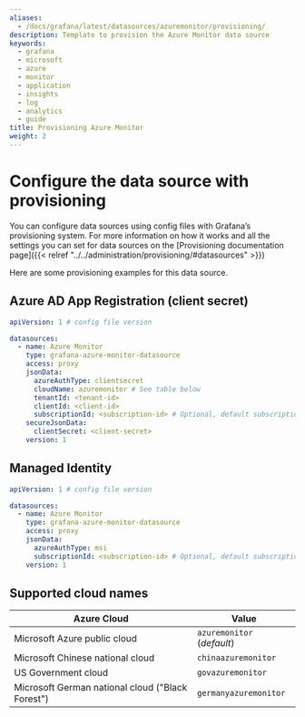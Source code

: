 ```yaml
---
aliases:
  - /docs/grafana/latest/datasources/azuremonitor/provisioning/
description: Template to provision the Azure Monitor data source
keywords:
  - grafana
  - microsoft
  - azure
  - monitor
  - application
  - insights
  - log
  - analytics
  - guide
title: Provisioning Azure Monitor
weight: 2
---
```


# Configure the data source with provisioning

You can configure data sources using config files with Grafana’s provisioning system. For more information on how it works and all the settings you can set for data sources on the [Provisioning documentation page]({{< relref "../../administration/provisioning/#datasources" >}})

Here are some provisioning examples for this data source.

## Azure AD App Registration (client secret)

```yaml
apiVersion: 1 # config file version

datasources:
  - name: Azure Monitor
    type: grafana-azure-monitor-datasource
    access: proxy
    jsonData:
      azureAuthType: clientsecret
      cloudName: azuremonitor # See table below
      tenantId: <tenant-id>
      clientId: <client-id>
      subscriptionId: <subscription-id> # Optional, default subscription
    secureJsonData:
      clientSecret: <client-secret>
    version: 1
```

## Managed Identity

```yaml
apiVersion: 1 # config file version

datasources:
  - name: Azure Monitor
    type: grafana-azure-monitor-datasource
    access: proxy
    jsonData:
      azureAuthType: msi
      subscriptionId: <subscription-id> # Optional, default subscription
    version: 1
```

## Supported cloud names

| Azure Cloud                                      | Value                      |
| ------------------------------------------------ | -------------------------- |
| Microsoft Azure public cloud                     | `azuremonitor` (_default_) |
| Microsoft Chinese national cloud                 | `chinaazuremonitor`        |
| US Government cloud                              | `govazuremonitor`          |
| Microsoft German national cloud ("Black Forest") | `germanyazuremonitor`      |
